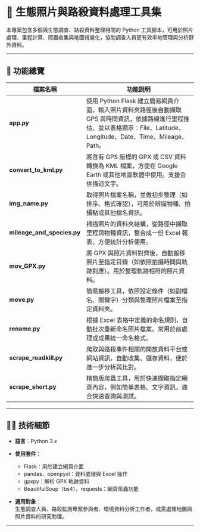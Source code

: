 # 📸 生態照片與路殺資料處理工具集

本專案包含多個與生態調查、路殺資料整理相關的 Python 工具腳本，可用於照片處理、里程計算、爬蟲收集與地圖視覺化，協助調查人員更有效率地管理與分析野外資料。

---

## 🔧 功能總覽

| 檔案名稱              | 功能說明 |
|-----------------------|----------|
| **app.py**            | 使用 Python Flask 建立簡易網頁介面，輸入照片資料夾路徑後自動擷取 GPS 與時間資訊，依據路線進行里程推估，並以表格顯示：File、Latitude、Longitude、Date、Time、Mileage、Path。 |
| **convert_to_kml.py** | 將含有 GPS 座標的 GPX 或 CSV 資料轉換為 KML 檔案，方便在 Google Earth 或其他地圖軟體中使用。支援合併描述文字。 |
| **img_name.py**       | 取得照片檔案名稱，並做初步整理（如排序、格式確認），可用於辨識物種、拍攝點或其他檔名資訊。 |
| **mileage_and_species.py** | 掃描照片的資料夾結構，從路徑中擷取里程與物種資訊，整合成一份 Excel 報表，方便統計分析使用。 |
| **mov_GPX.py**        | 將 GPX 與照片資料對齊後，自動搬移照片至指定目錄（如依照拍攝時間與軌跡對應）。用於整理軌跡相符的照片資料。 |
| **move.py**           | 簡易搬移工具，依照設定條件（如副檔名、關鍵字）分類與整理照片檔案至指定資料夾。 |
| **rename.py**         | 根據 Excel 表格中定義的命名規則，自動批次重新命名照片檔案。常用於前處理或成果統一命名格式。 |
| **scrape_roadkill.py**| 爬取與路殺事件相關的開放資料平台或網站資訊，自動收集、儲存資料，便於進一步分析與比對。 |
| **scrape_short.py**   | 精簡版爬蟲工具，用於快速擷取指定網頁內容，例如簡單表格、文字資訊，適合快速查詢與測試。 |

---

## 🧑‍💻 技術細節

- **語言**：Python 3.x  
- **使用套件**：
  - Flask：用於建立網頁介面
  - pandas、openpyxl：資料處理與 Excel 操作
  - gpxpy：解析 GPX 軌跡資料
  - BeautifulSoup（bs4）、requests：網頁爬蟲功能

- **適用對象**：  
  生態調查人員、路殺監測專案參與者、環境資料分析工作者，或需處理地圖與照片資料的研究助理。

---
